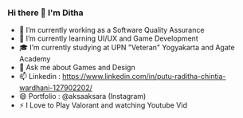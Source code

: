 ### Hi there 👋 I'm Ditha

- 🔭 I’m currently working as a Software Quality Assurance
- 🌱 I’m currently learning UI/UX and Game Development
- 🎓 I’m currently studying at UPN "Veteran" Yogyakarta and Agate Academy
- 💬 Ask me about Games and Design
- 📫 Linkedin : https://www.linkedin.com/in/putu-raditha-chintia-wardhani-127902202/
- 😄 Portfolio : @aksaaksara (Instagram)
- ⚡ I Love to Play Valorant and watching Youtube Vid


